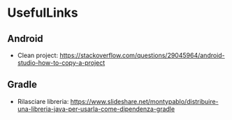 # UsefulLinks

## Android
* Clean project: https://stackoverflow.com/questions/29045964/android-studio-how-to-copy-a-project

## Gradle
 * Rilasciare libreria: https://www.slideshare.net/montypablo/distribuire-una-libreria-java-per-usarla-come-dipendenza-gradle
 
